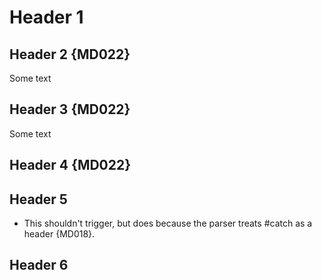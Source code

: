# Header 1

## Header 2 {MD022}
Some text
## Header 3 {MD022}
Some text
## Header 4 {MD022}

## Header 5

* This shouldn't trigger, but does because the parser treats
  #catch as a header {MD018}.

## Header 6